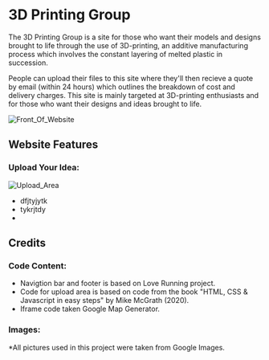 # 3D Printing Group

The 3D Printing Group is a site for those who want their models and designs brought to life through the use of 3D-printing, an additive manufacturing process which involves the constant layering of melted plastic in succession. 

People can upload their files to this site where they'll then recieve a quote by email (within 24 hours) which outlines the breakdown of cost and delivery charges. This site is mainly targeted at 3D-printing enthusiasts and for those who want their designs and ideas brought to life.

![Front_Of_Website](https://user-images.githubusercontent.com/84466534/129003461-d027d7fd-480f-4334-bcef-bd31c7db52cc.png)

## Website Features

### Upload Your Idea:

![Upload_Area](https://user-images.githubusercontent.com/84466534/129009458-84e37a77-76d6-4be3-b8a3-f70fe763826a.png)

* dfjtyjytk
* tykrjtdy
* 

## Credits

### Code Content:

* Navigtion bar and footer is based on Love Running project.
* Code for upload area is based on code from the book "HTML, CSS & Javascript in easy steps" by Mike McGrath (2020).
* Iframe code taken Google Map Generator.

### Images:

*All pictures used in this project were taken from Google Images.
